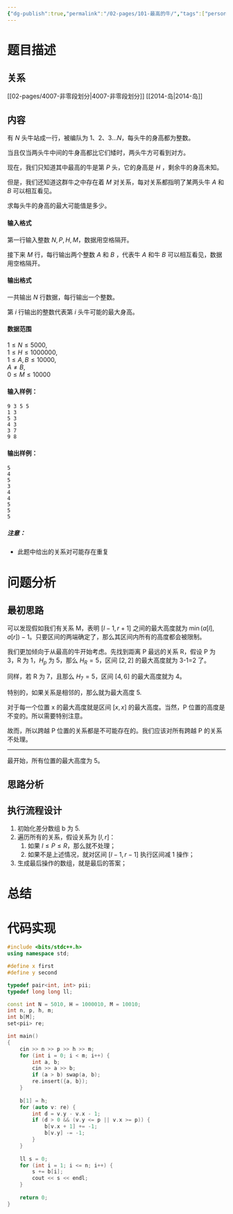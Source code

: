 ```yaml
---
{"dg-publish":true,"permalink":"/02-pages/101-最高的牛/","tags":["personal/blog","algorithm/差分"]}
---
```



# 题目描述
## 关系
[[02-pages/4007-非零段划分\|4007-非零段划分]]
[[2014-岛\|2014-岛]]
## 内容
有 $N$ 头牛站成一行，被编队为 $1、2、3…N$，每头牛的身高都为整数。

当且仅当两头牛中间的牛身高都比它们矮时，两头牛方可看到对方。

现在，我们只知道其中最高的牛是第 $P$ 头，它的身高是 $H$ ，剩余牛的身高未知。

但是，我们还知道这群牛之中存在着 $M$ 对关系，每对关系都指明了某两头牛 $A$ 和 $B$ 可以相互看见。

求每头牛的身高的最大可能值是多少。

#### 输入格式

第一行输入整数 $N, P, H, M$，数据用空格隔开。

接下来 $M$ 行，每行输出两个整数 $A$ 和 $B$ ，代表牛 $A$ 和牛 $B$ 可以相互看见，数据用空格隔开。

#### 输出格式

一共输出 $N$ 行数据，每行输出一个整数。

第 $i$ 行输出的整数代表第 $i$ 头牛可能的最大身高。

#### 数据范围

$1 \le N \le 5000$,  
$1 \le H \le 1000000$,  
$1 \le A,B \le 10000$,  
$A \neq B$,  
$0 \le M \le 10000$

#### 输入样例：

```
9 3 5 5
1 3
5 3
4 3
3 7
9 8
```

#### 输出样例：

```
5
4
5
3
4
4
5
5
5
```

##### 注意：

*   此题中给出的关系对可能存在重复
# 问题分析
## 最初思路
可以发现假如我们有关系 M，表明 $\displaystyle [l-1,r+1]$ 之间的最大高度就为 $\displaystyle \min(a[l],a[r])-1$。只要区间的两端确定了，那么其区间内所有的高度都会被限制。

我们更加倾向于从最高的牛开始考虑。先找到距离 P 最远的关系 R，假设 P 为 3，R 为 1，$\displaystyle H_{p}$ 为 5，那么 $\displaystyle H_{R}=5$，区间 $\displaystyle [2,2]$ 的最大高度就为 3-1=2 了。

同样，若 R 为 7，且那么 $\displaystyle H_{7}=5$，区间 $\displaystyle [4,6]$ 的最大高度就为 4。

特别的，如果关系是相邻的，那么就为最大高度 5.

对于每一个位置 x 的最大高度就是区间 $\displaystyle [x,x]$ 的最大高度。当然，P 位置的高度是不变的。所以需要特别注意。

故而，所以跨越 P 位置的关系都是不可能存在的。我们应该对所有跨越 P 的关系不处理。
***
最开始，所有位置的最大高度为 5。
## 思路分析

## 执行流程设计
1. 初始化差分数组 b 为 5.
2. 遍历所有的关系，假设关系为 $\displaystyle [l,r]$：
	1. 如果 $\displaystyle l \leq P \leq R$，那么就不处理；
	2. 如果不是上述情况，就对区间 $\displaystyle [l-1,r-1]$ 执行区间减 1 操作；
3. 生成最后操作的数组，就是最后的答案；
# 总结

# 代码实现
```c++
#include <bits/stdc++.h>
using namespace std;

#define x first
#define y second

typedef pair<int, int> pii;
typedef long long ll;

const int N = 5010, H = 1000010, M = 10010;
int n, p, h, m;
int b[M];
set<pii> re;

int main()
{
    cin >> n >> p >> h >> m;
    for (int i = 0; i < m; i++) {
        int a, b;
        cin >> a >> b;
        if (a > b) swap(a, b);
        re.insert({a, b});
    }
    
    b[1] = h;
    for (auto v: re) {
        int d = v.y - v.x - 1;
        if (d > 0 && (v.y <= p || v.x >= p)) {
            b[v.x + 1] += -1;
            b[v.y] -= -1;
        }
    }
    
    ll s = 0;
    for (int i = 1; i <= n; i++) {
        s += b[i];
        cout << s << endl;
    }
    
    return 0;
}
```